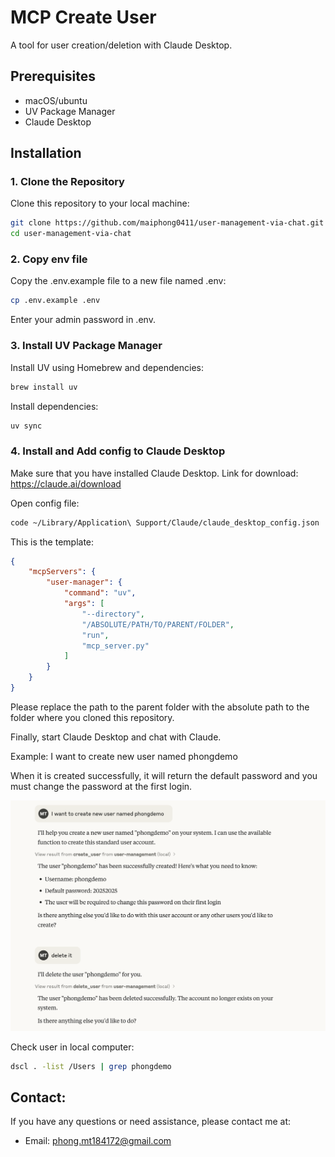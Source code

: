 # MCP Create User

A tool for user creation/deletion with Claude Desktop.

## Prerequisites

- macOS/ubuntu
- UV Package Manager
- Claude Desktop

## Installation

### 1. Clone the Repository

Clone this repository to your local machine:
```bash
git clone https://github.com/maiphong0411/user-management-via-chat.git
cd user-management-via-chat
```
### 2. Copy env file
Copy the .env.example file to a new file named .env:
```bash
cp .env.example .env
```
Enter your admin password in .env.

### 3. Install UV Package Manager

Install UV using Homebrew and dependencies:

```bash
brew install uv
```

Install dependencies:
```bash
uv sync
```

### 4. Install and Add config to Claude Desktop
Make sure that you have installed Claude Desktop.
Link for download: https://claude.ai/download

Open config file:

``` bash
code ~/Library/Application\ Support/Claude/claude_desktop_config.json
```

This is the template:
```json
{
    "mcpServers": {
        "user-manager": {
            "command": "uv",
            "args": [
                "--directory",
                "/ABSOLUTE/PATH/TO/PARENT/FOLDER",
                "run",
                "mcp_server.py"
            ]
        }
    }
}
``` 

Please replace the path to the parent folder with the absolute path to the folder where you cloned this repository.

Finally, start Claude Desktop and chat with Claude.

Example: I want to create new user named phongdemo

When it is created successfully, it will return the default password and you must change the password at the first login.

![Example](image/result.png)

Check user in local computer:
```bash
dscl . -list /Users | grep phongdemo
```

## Contact:
If you have any questions or need assistance, please contact me at:
- Email: phong.mt184172@gmail.com